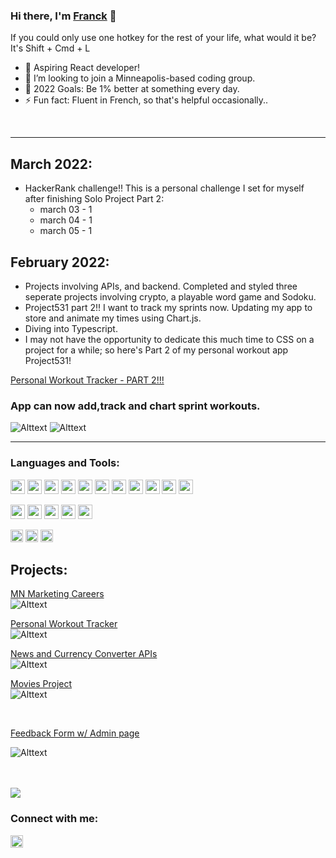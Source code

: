 ### Hi there, I'm [Franck][website] 👋

If you could only use one hotkey for the rest of your life, what would it be? It's Shift + Cmd + L

- 🌱 Aspiring React developer!
- 👯 I’m looking to join a Minneapolis-based coding group.
- 🥅 2022 Goals: Be 1% better at something every day.
- ⚡ Fun fact: Fluent in French, so that's helpful occasionally..


<br />

----------------------

## March 2022:
- HackerRank challenge!! This is a personal challenge I set for myself after finishing Solo Project Part 2:
  - march 03 - 1
  - march 04 - 1
  - march 05 - 1

## February 2022:
- Projects involving APIs, and backend. Completed and styled three seperate projects involving crypto, a playable word game and Sodoku.
- Project531 part 2!! I want to track my sprints now.  Updating my app to store and animate my times using Chart.js.
- Diving into Typescript.
- I may not have the opportunity to dedicate this much time to CSS on a project for a while; so here's Part 2 of my personal workout app Project531! 

[Personal Workout Tracker - PART 2!!!][project]
<br/>
### App can now add,track and chart sprint workouts.
![Alttext](https://media.giphy.com/media/xdoNhxpT2ZaYsLXXYq/giphy.gif)
![Alttext](https://media.giphy.com/media/aVsHbVZzNlKKduCKXy/giphy.gif)

------------------------

### Languages and Tools:
<p float="left">
<img src="https://img.shields.io/badge/React-20232A?style=for-the-badge&logo=react&logoColor=61DAFB" height="23px" />
<img src="https://img.shields.io/badge/JavaScript-323330?style=for-the-badge&logo=javascript&logoColor=F7DF1E" height="23px" />
<!-- <img src="https://img.shields.io/badge/TypeScript-007ACC?style=for-the-badge&logo=typescript&logoColor=white" height="23px" /> -->
<img src="https://img.shields.io/badge/CSS3-1572B6?style=for-the-badge&logo=css3&logoColor=white" height="23px" />
<img src="https://img.shields.io/badge/Redux-593D88?style=for-the-badge&logo=redux&logoColor=white" height="23px" />
<img src="https://img.shields.io/badge/React_Router-CA4245?style=for-the-badge&logo=react-router&logoColor=white" height="23" />
<img src="https://img.shields.io/badge/jQuery-0769AD?style=for-the-badge&logo=jquery&logoColor=white" height="23px" />
<img src="https://img.shields.io/badge/CSS-239120?&style=for-the-badge&logo=css3&logoColor=white" height="23px" />
<img src="https://img.shields.io/badge/Material--UI-0081CB?style=for-the-badge&logo=material-ui&logoColor=white" height="23px" />
<img src="https://img.shields.io/badge/HTML5-E34F26?style=for-the-badge&logo=html5&logoColor=white" height="23px" />
<img src="https://img.shields.io/badge/styled--components-DB7093?style=for-the-badge&logo=styled-components&logoColor=white" height="23px" />
<img src="https://img.shields.io/badge/Markdown-000000?style=for-the-badge&logo=markdown&logoColor=white" height="23px" />
</p>
<p float="left">
<img src="https://img.shields.io/badge/Express.js-404D59?style=for-the-badge" height="23px" />
<img src="https://img.shields.io/badge/PostgreSQL-316192?style=for-the-badge&logo=postgresql&logoColor=white" height="23px" />
<img src="https://img.shields.io/badge/C%23-239120?style=for-the-badge&logo=c-sharp&logoColor=white" height="23px" />
<img src="https://img.shields.io/badge/Node.js-43853D?style=for-the-badge&logo=node.js&logoColor=white" height="23px" />
<img src="https://img.shields.io/badge/.NET-5C2D91?style=for-the-badge&logo=.net&logoColor=white" height="23px" />
</p>
  
<p float="left">
<img src="https://camo.githubusercontent.com/38dc483f86127bf22df70fa9a1c3f497f2dca29ee0d58ee61ce50e5d8ea567a3/68747470733a2f2f696d672e736869656c64732e696f2f62616467652f4769742532302d2532334630353033332e7376673f267374796c653d666c61742d737175617265266c6f676f3d676974266c6f676f436f6c6f723d7768697465" height="20px" />
<!-- <img src="https://camo.githubusercontent.com/bc74832583eee75257321cc7e23d5c87f3207a191af4dd6fab5147949bb68e25/68747470733a2f2f696d672e736869656c64732e696f2f62616467652f6e706d2532302d2532334342333833372e7376673f267374796c653d666c61742d737175617265266c6f676f3d6e706d266c6f676f436f6c6f723d626c61636b" height="20px" /> -->
<img src="https://camo.githubusercontent.com/19d027db86b88a4322f90c87054331d5013b4c285981fc33df286963db888b77/68747470733a2f2f696d672e736869656c64732e696f2f62616467652f506f73746d616e2532302d4646364333373f7374796c653d666c61742d737175617265266c6f676f3d706f73746d616e266c6f676f436f6c6f723d726564" height="20px" />
<!-- <img src="https://camo.githubusercontent.com/e39a552a5bbb5dcd305de9bb88c78220c614d002a0f00cc771f31d3eb110425a/68747470733a2f2f696d672e736869656c64732e696f2f62616467652f5472656c6c6f2532302d2532333032364141372e7376673f267374796c653d666c61742d737175617265266c6f676f3d5472656c6c6f266c6f676f436f6c6f723d7768697465" height="20px" /> -->
<img src="https://camo.githubusercontent.com/04a90f19cc0a94d20300039f986297ab6426f354bf27a65c6d19e0402a1898af/68747470733a2f2f696d672e736869656c64732e696f2f62616467652f5653253230436f64652532302d2532333030374143432e7376673f267374796c653d666c61742d737175617265266c6f676f3d76697375616c2d73747564696f2d636f6465266c6f676f436f6c6f723d7768697465" height="20px" />
</p>

## Projects:

[MN Marketing Careers][MNMC]
<br/>
![Alttext](https://media4.giphy.com/media/TIE1OwH8JXdYsjN8dK/giphy.gif)

[Personal Workout Tracker][project]
<br/>
![Alttext](https://raw.githubusercontent.com/franckbushbaum/Project-531/master/pics/Datapath.png)

[News and Currency Converter APIs][Crypto]
<br/>
![Alttext](https://media4.giphy.com/media/TEwUYImtiQKK5iZShl/giphy.gif)

[Movies Project][movies]
<br/>
![Alttext](https://media3.giphy.com/media/MPI1PRc4ySVo6oEKyv/giphy.gif)

<br/>

[Feedback Form w/ Admin page][feedback]

![Alttext](https://media0.giphy.com/media/QWiFe0D5anpfUiqNz8/giphy.gif)

<br />
<br />

<img src= "https://github-readme-stats.vercel.app/api?username=franckbushbaum&&show_icons=true&title_color=ffffff&icon_color=bb2acf&text_color=daf7dc&bg_color=151515" />

### Connect with me:

[<img src="https://img.shields.io/badge/LinkedIn-0077B5?style=for-the-badge&logo=linkedin&logoColor=white" height="20px" />](https://www.linkedin.com/in/franck-bushbaum-482b16220/)

[project]: https://github.com/franckbushbaum/Project-531/
[feedback]: https://github.com/franckbushbaum/Feedback-form
[movies]: https://github.com/franckbushbaum/movie-sagas
[website]: https://franckbushbaum.github.io/EldryMG.github.io/
[linkedin]: https://www.linkedin.com/in/franck-bushbaum-482b16220/
[MNMC]: https://github.com/mnmarketingcareers/mn-marketing-careers
[Crypto]: https://github.com/franckbushbaum/crypto-dashboard-api


